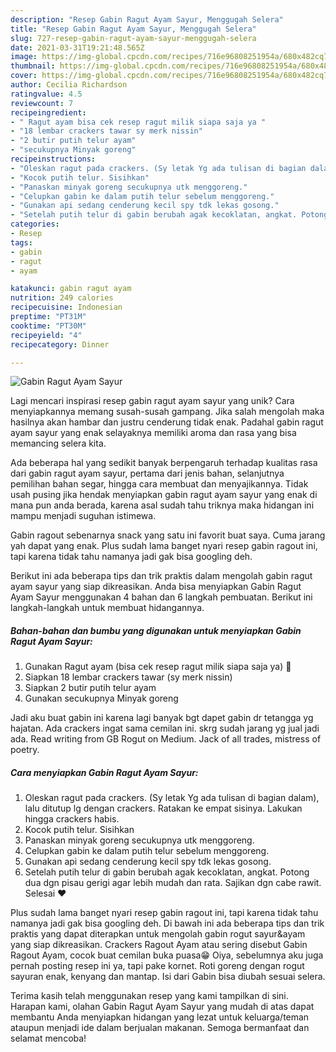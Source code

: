```yaml
---
description: "Resep Gabin Ragut Ayam Sayur, Menggugah Selera"
title: "Resep Gabin Ragut Ayam Sayur, Menggugah Selera"
slug: 727-resep-gabin-ragut-ayam-sayur-menggugah-selera
date: 2021-03-31T19:21:48.565Z
image: https://img-global.cpcdn.com/recipes/716e96808251954a/680x482cq70/gabin-ragut-ayam-sayur-foto-resep-utama.jpg
thumbnail: https://img-global.cpcdn.com/recipes/716e96808251954a/680x482cq70/gabin-ragut-ayam-sayur-foto-resep-utama.jpg
cover: https://img-global.cpcdn.com/recipes/716e96808251954a/680x482cq70/gabin-ragut-ayam-sayur-foto-resep-utama.jpg
author: Cecilia Richardson
ratingvalue: 4.5
reviewcount: 7
recipeingredient:
- " Ragut ayam bisa cek resep ragut milik siapa saja ya "
- "18 lembar crackers tawar sy merk nissin"
- "2 butir putih telur ayam"
- "secukupnya Minyak goreng"
recipeinstructions:
- "Oleskan ragut pada crackers. (Sy letak Yg ada tulisan di bagian dalam), lalu ditutup lg dengan crackers. Ratakan ke empat sisinya. Lakukan hingga crackers habis."
- "Kocok putih telur. Sisihkan"
- "Panaskan minyak goreng secukupnya utk menggoreng."
- "Celupkan gabin ke dalam putih telur sebelum menggoreng."
- "Gunakan api sedang cenderung kecil spy tdk lekas gosong."
- "Setelah putih telur di gabin berubah agak kecoklatan, angkat. Potong dua dgn pisau gerigi agar lebih mudah dan rata. Sajikan dgn cabe rawit. Selesai ❤"
categories:
- Resep
tags:
- gabin
- ragut
- ayam

katakunci: gabin ragut ayam 
nutrition: 249 calories
recipecuisine: Indonesian
preptime: "PT31M"
cooktime: "PT30M"
recipeyield: "4"
recipecategory: Dinner

---
```



![Gabin Ragut Ayam Sayur](https://img-global.cpcdn.com/recipes/716e96808251954a/680x482cq70/gabin-ragut-ayam-sayur-foto-resep-utama.jpg)

Lagi mencari inspirasi resep gabin ragut ayam sayur yang unik? Cara menyiapkannya memang susah-susah gampang. Jika salah mengolah maka hasilnya akan hambar dan justru cenderung tidak enak. Padahal gabin ragut ayam sayur yang enak selayaknya memiliki aroma dan rasa yang bisa memancing selera kita.

Ada beberapa hal yang sedikit banyak berpengaruh terhadap kualitas rasa dari gabin ragut ayam sayur, pertama dari jenis bahan, selanjutnya pemilihan bahan segar, hingga cara membuat dan menyajikannya. Tidak usah pusing jika hendak menyiapkan gabin ragut ayam sayur yang enak di mana pun anda berada, karena asal sudah tahu triknya maka hidangan ini mampu menjadi suguhan istimewa.

Gabin ragout sebenarnya snack yang satu ini favorit buat saya. Cuma jarang yah dapat yang enak. Plus sudah lama banget nyari resep gabin ragout ini, tapi karena tidak tahu namanya jadi gak bisa googling deh.


Berikut ini ada beberapa tips dan trik praktis dalam mengolah gabin ragut ayam sayur yang siap dikreasikan. Anda bisa menyiapkan Gabin Ragut Ayam Sayur menggunakan 4 bahan dan 6 langkah pembuatan. Berikut ini langkah-langkah untuk membuat hidangannya.

<!--inarticleads1-->

##### Bahan-bahan dan bumbu yang digunakan untuk menyiapkan Gabin Ragut Ayam Sayur:

1. Gunakan  Ragut ayam (bisa cek resep ragut milik siapa saja ya) 🤗
1. Siapkan 18 lembar crackers tawar (sy merk nissin)
1. Siapkan 2 butir putih telur ayam
1. Gunakan secukupnya Minyak goreng


Jadi aku buat gabin ini karena lagi banyak bgt dapet gabin dr tetangga yg hajatan. Ada crackers ingat sama cemilan ini. skrg sudah jarang yg jual jadi ada. Read writing from GB Rogut on Medium. Jack of all trades, mistress of poetry. 

<!--inarticleads2-->

##### Cara menyiapkan Gabin Ragut Ayam Sayur:

1. Oleskan ragut pada crackers. (Sy letak Yg ada tulisan di bagian dalam), lalu ditutup lg dengan crackers. Ratakan ke empat sisinya. Lakukan hingga crackers habis.
1. Kocok putih telur. Sisihkan
1. Panaskan minyak goreng secukupnya utk menggoreng.
1. Celupkan gabin ke dalam putih telur sebelum menggoreng.
1. Gunakan api sedang cenderung kecil spy tdk lekas gosong.
1. Setelah putih telur di gabin berubah agak kecoklatan, angkat. Potong dua dgn pisau gerigi agar lebih mudah dan rata. Sajikan dgn cabe rawit. Selesai ❤


Plus sudah lama banget nyari resep gabin ragout ini, tapi karena tidak tahu namanya jadi gak bisa googling deh. Di bawah ini ada beberapa tips dan trik praktis yang dapat diterapkan untuk mengolah gabin rogut sayur&amp;ayam yang siap dikreasikan. Crackers Ragout Ayam atau sering disebut Gabin Ragout Ayam, cocok buat cemilan buka puasa😁 Oiya, sebelumnya aku juga pernah posting resep ini ya, tapi pake kornet. Roti goreng dengan rogut sayuran enak, kenyang dan mantap. Isi dari Gabin bisa diubah sesuai selera. 

Terima kasih telah menggunakan resep yang kami tampilkan di sini. Harapan kami, olahan Gabin Ragut Ayam Sayur yang mudah di atas dapat membantu Anda menyiapkan hidangan yang lezat untuk keluarga/teman ataupun menjadi ide dalam berjualan makanan. Semoga bermanfaat dan selamat mencoba!
